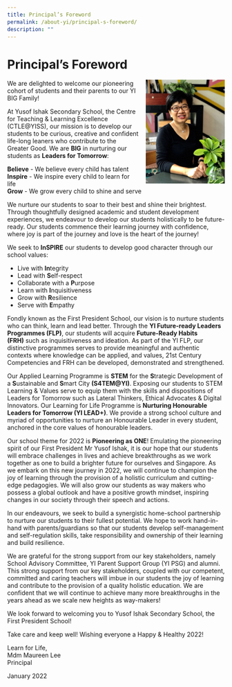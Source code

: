 ```yaml
---
title: Principal’s Foreword
permalink: /about-yi/principal-s-foreword/
description: ""
---
```


# **Principal’s Foreword**

<img src="/images/Mrs%20Saw.jpeg" style="width:183px;height:240px;margin-left:15px;" align = "right">

We are delighted to welcome our pioneering cohort of students and their parents to our YI BIG Family!

At Yusof Ishak Secondary School, the Centre for Teaching & Learning Excellence (CTLE@YISS), our mission is to develop our students to be curious, creative and confident life-long leaners who contribute to the Greater Good. We are **BIG** in nurturing our students as **Leaders for Tomorrow**:

**Believe** \- We believe every child has talent    
**Inspire** \- We inspire every child to learn for life     
**Grow** \- We grow every child to shine and serve


We nurture our students to soar to their best and shine their brightest. Through thoughtfully designed academic and student development experiences, we endeavour to develop our students holistically to be future-ready. Our students commence their learning journey with confidence, where joy is part of the journey and love is the heart of the journey!

We seek to **InSPIRE** our students to develop good character through our school values:

* Live with **In**tegrity
* Lead with **S**elf-respect
* Collaborate with a **P**urpose
* Learn with **I**nquisitiveness
* Grow with **R**esilience
* Serve with **E**mpathy

Fondly known as the First President School, our vision is to nurture students who can think, learn and lead better. Through the **YI Future-ready Leaders Programmes (FLP)**, our students will acquire **Future-Ready Habits (FRH)** such as inquisitiveness and ideation. As part of the YI FLP, our distinctive programmes serves to provide meaningful and authentic contexts where knowledge can be applied, and values, 21st Century Competencies and FRH can be developed, demonstrated and strengthened.

Our Applied Learning Programme is **STEM** for the **S**trategic Development of a **S**ustainable and **S**mart City **(S4TEM@YI)**. Exposing our students to STEM Learning & Values serve to equip them with the skills and dispositions of Leaders for Tomorrow such as Lateral Thinkers, Ethical Advocates & Digital Innovators. Our Learning for Life Programme is **Nurturing Honourable Leaders for Tomorrow (YI LEAD+)**. We provide a strong school culture and myriad of opportunities to nurture an Honourable Leader in every student, anchored in the core values of honourable leaders.

Our school theme for 2022 is **Pioneering as ONE**! Emulating the pioneering spirit of our First President Mr Yusof Ishak, it is our hope that our students will embrace challenges in lives and achieve breakthroughs as we work together as one to build a brighter future for ourselves and Singapore. As we embark on this new journey in 2022, we will continue to champion the joy of learning through the provision of a holistic curriculum and cutting-edge pedagogies. We will also grow our students as way makers who possess a global outlook and have a positive growth mindset, inspiring changes in our society through their speech and actions.

In our endeavours, we seek to build a synergistic home-school partnership to nurture our students to their fullest potential. We hope to work hand-in-hand with parents/guardians so that our students develop self-management and self-regulation skills, take responsibility and ownership of their learning and build resilience.

We are grateful for the strong support from our key stakeholders, namely School Advisory Committee, YI Parent Support Group (YI PSG) and alumni. This strong support from our key stakeholders, coupled with our competent, committed and caring teachers will imbue in our students the joy of learning and contribute to the provision of a quality holistic education. We are confident that we will continue to achieve many more breakthroughs in the years ahead as we scale new heights as way-makers!

We look forward to welcoming you to Yusof Ishak Secondary School, the First President School!

Take care and keep well! Wishing everyone a Happy & Healthy 2022!

Learn for Life,   
Mdm Maureen Lee     
Principal   

January 2022
